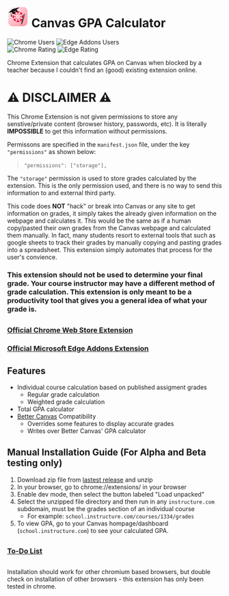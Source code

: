 # <img src="logo.png" width="50"> Canvas GPA Calculator 
![Chrome Users](https://img.shields.io/chrome-web-store/users/hedjldnoldbeihmghalfbkaobifigmhi?style=for-the-badge&label=Chrome%20Users:&labelColor=4285F4&labelColor=4285F4&color=4285F4) ![Edge Addons Users](https://img.shields.io/badge/dynamic/json?label=Edge%20Addons%20Users:\&query=%24.activeInstallCount\&url=https%3A%2F%2Fmicrosoftedge.microsoft.com%2Faddons%2Fgetproductdetailsbycrxid%2Fkjljmlkojppfklkhdifcbbkhbalhmgfm\&style=for-the-badge\&logo=microsoft-edge\&color=4285F4\&labelColor=4285F4\&labelColor=4285F4)\
![Chrome Rating](https://img.shields.io/chrome-web-store/stars/hedjldnoldbeihmghalfbkaobifigmhi?style=for-the-badge&label=Chrome%20Rating:&labelColor=4285F4&labelColor=4285F4&color=4285F4) ![Edge Rating](https://img.shields.io/badge/dynamic/json?label=Edge%20Rating%3A&query=%24.averageRating&url=https%3A%2F%2Fmicrosoftedge.microsoft.com%2Faddons%2Fgetproductdetailsbycrxid%2Fkjljmlkojppfklkhdifcbbkhbalhmgfm&style=for-the-badge&logo=microsoft-edge&color=4285F4&labelColor=4285F4&labelColor=4285F4)







Chrome Extension that calculates GPA on Canvas when blocked by a teacher because I couldn't find an (good) existing extension online.


# **⚠ DISCLAIMER ⚠**
This Chrome Extension is not given permissions to store any senstive/private content (browser history, passwords, etc). It is literally **IMPOSSIBLE** to get this information without permissions. 

Permissons are specified in the `manifest.json` file, under the key `"permissions"` as shown below:

> `"permissions": ["storage"],`

The `"storage"` permission is used to store grades calculated by the extension. This is the only permission used, and there is no way to send this information to and external third party. 

This code does **NOT** "hack" or break into Canvas or any site to get information on grades, it simply takes the already given information on the webpage and calculates it. This would be the same as if a human copy/pasted their own grades from the Canvas webpage and calculated them manually. In fact, many students resort to external tools that such as google sheets to track their grades by manually copying and pasting grades into a spreadsheet. This extension simply automates that process for the user's convience. 

### **This extension should not be used to determine your final grade. Your course instructor may have a different method of grade calculation. This extension is only meant to be a productivity tool that gives you a general idea of what your grade is.**

##

### [Official Chrome Web Store Extension](https://chromewebstore.google.com/detail/canvas-gpa-calculator/hedjldnoldbeihmghalfbkaobifigmhi) 
### [Official Microsoft Edge Addons Extension](https://microsoftedge.microsoft.com/addons/detail/canvas-gpa-calculator/kjljmlkojppfklkhdifcbbkhbalhmgfm) 




##

## Features
- Individual course calculation based on published assigment grades
   - Regular grade calculation
   - Weighted grade calculation
- Total GPA calculator
- [Better Canvas](https://chromewebstore.google.com/detail/better-canvas/cndibmoanboadcifjkjbdpjgfedanolh) Compatibility
   - Overrides some features to display accurate grades
   - Writes over Better Canvas' GPA calculator
## Manual Installation Guide (For Alpha and Beta testing only)
1. Download zip file from [lastest release](https://github.com/gavin-ho1/canvas-gpa-calculator/releases/latest) and unzip
2. In your browser, go to chrome://extensions/ in your browser
3. Enable dev mode, then select the button labeled "Load unpacked"
4. Select the unzipped file directory and then run in any `instructure.com` subdomain, must be the grades section of an individual course
   - For example: `school.instructure.com/courses/1334/grades`
5. To view GPA, go to your Canvas hompage/dashboard (`school.instructure.com`) to see your calculated GPA. 

##

### [To-Do List](/To-Do.md)

##

Installation should work for other chromium based browsers, but double check on installation of other browsers - this extension has only been tested in chrome.

